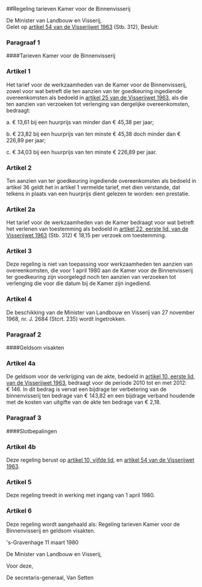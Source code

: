 <meta http-equiv='Content-Type' content='text/html; charset=utf-8' />

##Regeling tarieven Kamer voor de Binnenvisserij

De Minister van Landbouw en Visserij,  
Gelet op [artikel 54 van de Visserijwet 1963](../../../../../../../../wet/visserijwet/1963/BWBR0002416/README.md) (Stb. 312),
Besluit:     
### Paragraaf  1  

####Tarieven Kamer voor de Binnenvisserij

### Artikel  1  

Het tarief voor de werkzaamheden van de Kamer voor de Binnenvisserij, zowel voor wat betreft die ten aanzien van ter goedkeuring ingediende overeenkomsten als bedoeld in [artikel 25 van de Visserijwet 1963](../../../../../../../../wet/visserijwet/1963/BWBR0002416/README.md), als die ten aanzien van verzoeken tot verlenging van dergelijke overeenkomsten, bedraagt: 

a. € 13,61 bij een huurprijs van minder dan € 45,38 per jaar;  

b. € 23,82 bij een huurprijs van ten minste € 45,38 doch minder dan € 226,89 per jaar;  

c. € 34,03 bij een huurprijs van ten minste € 226,89 per jaar.    

### Artikel  2  

Ten aanzien van ter goedkeuring ingediende overeenkomsten als bedoeld in artikel 36 geldt het in artikel 1 vermelde tarief, met dien verstande, dat telkens in plaats van een huurprijs dient gelezen te worden: een prestatie.  

### Artikel  2a  

Het tarief voor de werkzaamheden van de Kamer bedraagt voor wat betreft het verlenen van toestemming als bedoeld in [artikel 22, eerste lid, van de Visserijwet 1963](../../../../../../../../wet/visserijwet/1963/BWBR0002416/README.md) (Stb. 312) € 18,15 per verzoek om toestemming.  

### Artikel  3  

Deze regeling is niet van toepassing voor werkzaamheden ten aanzien van overeenkomsten, die voor 1 april 1980 aan de Kamer voor de Binnenvisserij ter goedkeuring zijn voorgelegd noch ten aanzien van verzoeken tot verlenging die voor die datum bij de Kamer zijn ingediend.  

### Artikel  4  

De beschikking van de Minister van Landbouw en Visserij van 27 november 1968, nr. J. 2684 (Stcrt. 235) wordt ingetrokken.  

### Paragraaf  2  

####Geldsom visakten

### Artikel  4a  

De geldsom voor de verkrijging van de akte, bedoeld in [artikel 10, eerste lid, van de Visserijwet 1963](../../../../../../../../wet/visserijwet/1963/BWBR0002416/README.md), bedraagt voor de periode 2010 tot en met 2012: € 146. In dit bedrag is vervat een bijdrage ter verbetering van de binnenvisserij ten bedrage van € 143,82 en een bijdrage verband houdende met de kosten van uitgifte van de akte ten bedrage van € 2,18.  

### Paragraaf  3  

####Slotbepalingen

### Artikel  4b  

Deze regeling berust op [artikel 10, vijfde lid](../../../../../../../../wet/visserijwet/1963/BWBR0002416/README.md), en [artikel 54 van de Visserijwet 1963](../../../../../../../../wet/visserijwet/1963/BWBR0002416/README.md).  

### Artikel  5  

Deze regeling treedt in werking met ingang van 1 april 1980.  

### Artikel  6  

Deze regeling wordt aangehaald als: Regeling tarieven Kamer voor de Binnenvisserij en geldsom visakten.  

's-Gravenhage 
11 maart 1980    

De 
Minister van Landbouw en Visserij, 

Voor deze, 

De 
secretaris-generaal, 
Van Setten    

